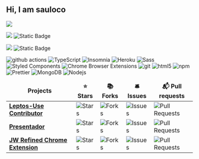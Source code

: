 ## Hi, I am sauloco

![](https://komarev.com/ghpvc/?username=sauloco&label=Profile%20views&color=7209b7&style=flat)

![](https://img.shields.io/badge/VueJS-42b883?style=flat&logo=vuedotjs&logoColor=white)
![Static Badge](https://img.shields.io/badge/NuxtJS-42b883?style=flat&logo=nuxtdotjs&logoColor=white)

![](https://img.shields.io/badge/rust-orange?style=flat&logo=rust)
![Static Badge](https://img.shields.io/badge/Leptos-red?style=flat&logo=leptos&logoColor=white)

<p>
  <img alt="github actions" src="https://img.shields.io/badge/-Github_Actions-2088FF?style=flat&logo=github-actions&logoColor=white" />
  <img alt="TypeScript" src="https://img.shields.io/badge/-TypeScript-007ACC?style=flat&logo=typescript&logoColor=white" />
  <img alt="Insomnia" src="https://img.shields.io/badge/-Insomnia-5849BE?style=flat&logo=insomnia&logoColor=white" />
  <img alt="Heroku" src="https://img.shields.io/badge/-Heroku-430098?style=flat&logo=heroku&logoColor=white" />
  <img alt="Sass" src="https://img.shields.io/badge/-Sass-CC6699?style=flat&logo=sass&logoColor=white" />
  <img alt="Styled Components" src="https://img.shields.io/badge/-Styled_Components-db7092?style=flat&logo=styled-components&logoColor=white" />
  <img alt="Chrome Browser Extensions" src="https://img.shields.io/badge/-Chrome_Extensions-FB542B?style=flat&logo=googlechrome&logoColor=white" />
  <img alt="git" src="https://img.shields.io/badge/-Git-F05032?style=flat&logo=git&logoColor=white" />

  <img alt="html5" src="https://img.shields.io/badge/-HTML5-E34F26?style=flat&logo=html5&logoColor=white" />
  <img alt="npm" src="https://img.shields.io/badge/-NPM-CB3837?style=flat&logo=npm&logoColor=white" />
  <img alt="Prettier" src="https://img.shields.io/badge/-Prettier-F7B93E?style=flat&logo=prettier&logoColor=white" />
  <img alt="MongoDB" src="https://img.shields.io/badge/-MongoDB-13aa52?style=flat&logo=mongodb&logoColor=white" />
  <img alt="Nodejs" src="https://img.shields.io/badge/-Nodejs-43853d?style=flat&logo=Node.js&logoColor=white" />
</p>

<table>
  <thead align="center">
    <tr border: none;>
      <td><b>Projects</b></td>
      <td><b>⭐ Stars</b></td>
      <td><b>📚 Forks</b></td>
      <td><b>🛎 Issues</b></td>
      <td><b>📬 Pull requests</b></td>
    </tr>
  </thead>
  <tbody>
    <tr>
      <td><a href="https://github.com/synphonyte/leptos-use"><b>Leptos-Use Contributor</b></a></td>
      <td><img alt="Stars" src="https://img.shields.io/github/stars/synphonyte/leptos-use?style=flat&labelColor=343b41"/></td>
      <td><img alt="Forks" src="https://img.shields.io/github/forks/synphonyte/leptos-use?style=flat&labelColor=343b41"/></td>
      <td><img alt="Issues" src="https://img.shields.io/github/issues/synphonyte/leptos-use?style=flat&labelColor=343b41"/></td>
      <td><img alt="Pull Requests" src="https://img.shields.io/github/issues-pr/synphonyte/leptos-use?style=flat&labelColor=343b41"/></td>
    </tr>
    <tr>
      <td><a href="https://github.com/sauloco/presentador"><b>Presentador</b></a></td>
      <td><img alt="Stars" src="https://img.shields.io/github/stars/sauloco/presentador?style=flat&labelColor=343b41"/></td>
      <td><img alt="Forks" src="https://img.shields.io/github/forks/sauloco/presentador?style=flat&labelColor=343b41"/></td>
      <td><img alt="Issues" src="https://img.shields.io/github/issues/sauloco/presentador?style=flat&labelColor=343b41"/></td>
      <td><img alt="Pull Requests" src="https://img.shields.io/github/issues-pr/sauloco/presentador?style=flat&labelColor=343b41"/></td>
    </tr>
	  <tr>
      <td><a href="https://github.com/sauloco/refined-jw"><b>JW Refined Chrome Extension</b></a></td>
      <td><img alt="Stars" src="https://img.shields.io/github/stars/sauloco/refined-jw?style=flat&labelColor=343b41"/></td>
      <td><img alt="Forks" src="https://img.shields.io/github/forks/sauloco/refined-jw?style=flat&labelColor=343b41"/></td>
      <td><img alt="Issues" src="https://img.shields.io/github/issues/sauloco/refined-jw?style=flat&labelColor=343b41"/></td>
      <td><img alt="Pull Requests" src="https://img.shields.io/github/issues-pr/sauloco/refined-jw?style=flat&labelColor=343b41"/></td>
    </tr>
  </tbody>
</table>
